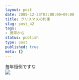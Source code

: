 ```yaml
---
layout: post
date: 2005-12-23T03:00:00+09:00
title: クリスマスの約束
slug: post_42
tags:
- 携帯から
status: publish
type: post
published: true
meta: {}
---
```

<div class="caption">毎年恒例ですな
</div>
<div class="photo"><img src="http://wo.skr.jp/images/uploads/blog-photo-1135265665.95-0.jpg" /></div>
